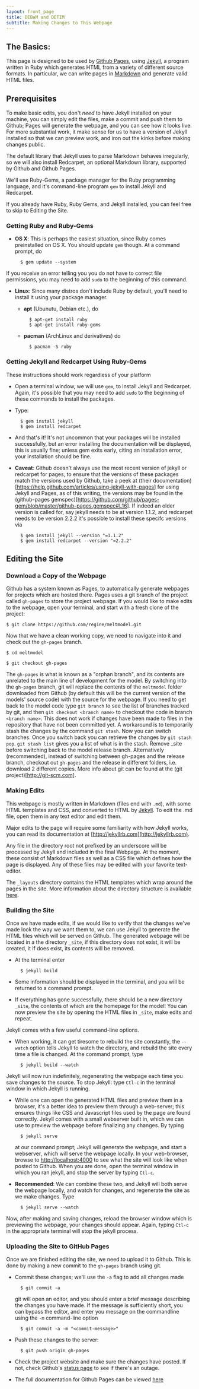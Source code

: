 ```yaml
---
layout: front_page
title: DEBaM and DETIM
subtitle: Making Changes to This Webpage
---
```

The Basics:
-----------

This page is designed to be used by [Github Pages](http://pages.github.com/),
using [Jekyll](http://jekyllrb.com/), a program written in Ruby
which generates HTML from a variety of different
source formats. In particular, we can write pages in 
[Markdown](http://daringfireball.net/projects/markdown/basics)
and generate valid HTML files. 


Prerequisites
-------------

To make basic edits, you don't *need* to have
Jekyll installed on your machine, you can simply edit the files,
make a commit and push them to Github; Pages will generate the
webpage, and you can see how it looks live. For more substantial
work, it make sense for us to have a version of Jekyll installed
so that we can preview work, and iron out the kinks before making
changes public.

The default library that Jekyll uses to parse Markdown behaves
irregularly, so we will also install Redcarpet, an optional
Markdown library, supported by Github and Github Pages.

We'll use Ruby-Gems, a package manager for the Ruby programming
language, and it's command-line program ```gem``` to install Jekyll
and Redcarpet.

If you already have Ruby, Ruby Gems, and Jekyll installed, you
can feel free to skip to Editing the Site.



### Getting Ruby and Ruby-Gems
- __OS X__: This is perhaps the easiest situation, since Ruby comes
preinstalled on OS X. You should update ```gem``` though. At a command prompt,
do 

        $ gem update --system

If you receive an error telling you you do not have to correct file
permissions, you may need to add ```sudo``` to the beginning of
this command.
    
- __Linux__: Since many distros don't include Ruby by default, you'll need
to install it using your package manager.

    * __apt__ (Ubunutu, Debian etc.), do

            $ apt-get install ruby
            $ apt-get install ruby-gems
    
    * __pacman__ (ArchLinux and derivatives) do

            $ pacman -S ruby


### Getting Jekyll and Redcarpet Using Ruby-Gems
These instructions should work regardless of your platform

* Open a terminal window, we will use ```gem```, to install
Jekyll and Redcarpet. Again, it's possible that you may need
to add ```sudo``` to the beginning of these commands to install
the packages.
* Type:

        $ gem install jekyll
        $ gem install redcarpet

* And that's it! It's not uncommon that your packages will
be installed successfully, but an error installing
the documentation will be displayed, this is usually fine;
unless gem exits early, citing an installation error,
your installation should be fine.

* __Caveat__: Github doesn't always use the most recent
version of jekyll or redcarpet for pages, to ensure
that the versions of these packages match the versions
used by Github, take a peek at
(their documentation)[https://help.github.com/articles/using-jekyll-with-pages]
for using Jekyll and Pages, as of this writing, the versions
may be found in the
(github-pages gemspec)[https://github.com/github/pages-gem/blob/master/github-pages.gemspec#L16].
If indeed an older version is called for, say jekyll needs to be at version 1.1.2,
and redcarpet needs to be version 2.2.2
it's possible to install these specifc versions via

        $ gem install jekyll --version "=1.1.2"
        $ gem install redcarpet --version "=2.2.2"

 
Editing the Site
----------------

### Download a Copy of the Webpage
Github has a system known as Pages, to automatically generate webpages
for projects which are hosted there.  Pages uses a git branch
of the project called ```gh-pages``` to store the project webpage.
If you would like to make edits to the webpage, open your terminal,
and start with a fresh clone of the project:

    $ git clone https://github.com/regine/meltmodel.git

Now that we have a clean working copy, we need to navigate into it
and check out the ```gh-pages``` branch.
    
    $ cd meltmodel
    
    $ git checkout gh-pages

The ```gh-pages``` is what is known as a "orphan branch",
and its contents are unrelated to the main line of
development for the model. By switching into the ```gh-pages```
branch, git will replace the contents of the ```meltmodel```
folder downloaded from Github (by default this will be the
current version of the models' source code) with the source
for the webpage. If you need to get back to the model code
type ```git branch``` to see the list of branches tracked by
git, and then ```git checkout <branch name>``` to checkout
the code in branch ```<branch name>```. This does not work if changes have been made to files in the repository that have not been committed yet.
A workaround is to temporarily stash the changes by the command ```git stash```. Now you can switch branches. Once you switch back you can
retrieve the changes by ```git stash pop```. ```git stash list``` gives you a list of what is in the stash. Remove _site before switching back to the model release branch.
Alternatively (recommended), instead of switching between gh-pages and the release branch, checkout out ```gh-pages``` and the release in different folders, i.e. download 2 different copies.
More info about git can be found at the (git project)[http://git-scm.com].

### Making Edits
This webpage is mostly written in Markdown (files end with ```.md```),
with some HTML templates and CSS, and converted
to HTML by [Jekyll](http://jekyllrb.com). To edit the .md file, open them in any text editor and edit them.

Major edits
to the page will require some familiarity
with how Jekyll works, you can read its documentation at
[http://jekyllrb.com](http://jekyllrb.com).

Any file in the directory root not prefixed by an
underscore will be processed by Jekyll and included
in the final Webpage. At the moment, these consist of
Markdown files as well as a CSS file which defines
how the page is displayed. Any of these files may be
edited with your favorite text-editor.

The ```_layouts``` directory contains the HTML
templates which wrap around the pages in the site.
More information about the directory structure
is available [here](http://jekyllrb.com/docs/structure/).

### Building the Site

Once we have made edits, if we would like to verify
that the changes we've made look the way we want
them to, we can use Jekyll to generate the HTML files
which will be served on Github.  The generated webpage
will be located in a the directory ```_site```,
if this directory does not exist, it will be created,
it if does exist, its contents will be removed.

- At the terminal enter

        $ jekyll build

- Some information should be displayed in the terminal, and you will be
returned to a command prompt.
- If everything has gone successfully, there should be a new directory
```_site```, the contents of which are the homepage for the model!
You can now preview the site by opening the HTML files in ```_site```,
make edits and repeat.

Jekyll comes with a few useful command-line options.

  * When working, it can get tiresome to rebuild the site
  constantly, the ```--watch``` option tells Jekyll to watch
  the directory, and rebuild the site every time a file is changed.
  At the command prompt, type

          $ jekyll build --watch 

  Jekyll will now run indefinitely, regenerating the webpage
  each time you save changes to the source. To stop Jekyll:
  type ```Ctl-c``` in the terminal window in which Jekyll is running.
  
  * While one can open the generated HTML files and preview them
  in a browser, it's a better idea to preview them through a
  web-server; this ensures things like CSS
  and Javascript files used by the page are found correctly.
  Jekyll comes with a small webserver built in, which we can use
  to preview the webpage before finalizing any changes. By typing

          $ jekyll serve

    at our command prompt; Jekyll will generate the
    webpage, and start a webserver, which will serve
    the webpage locally. In your web-browser, 
    browse to [http://localhost:4000](http://localhost:4000)
    to see what the site will look like when posted to Github. 
    When you are done, open the terminal window in which you
    ran jekyll, and stop the server by typing ```Ctl-c```.
    

  * __Recommended__: We can combine these two, and Jekyll will both
  serve the webpage locally, and watch for changes,
  and regenerate the site as we make changes. Type

          $ jekyll serve --watch

  Now, after making and saving changes, reload the browser
  window which is previewing the webpage, your changes
  should appear. Again, typing ```Ctl-c``` in the appropriate
  terminal will stop the jekyll process.

  

### Uploading the Site to GitHub Pages

Once we are finished editing the site, we need to
upload it to Github. This is done by making a new
commit to the ```gh-pages``` branch using git.

- Commit these changes; we'll use the `-a` flag to add all changes made

        $ git commit -a

  git will open an editor, and you should enter a brief
  message describing the changes you have made.
  If the message is sufficiently short, you can bypass the
  editor, and enter you message on the commandline using the ```-m```
  command-line option

        $ git commit -a -m "<commit-message>"

- Push these changes to the server:

        $ git push origin gh-pages 

- Check the project website and make sure the changes have posted. If not, check
Github's [status page](http://status.github.com) to see if there's an outage.

- The full documentation for Github Pages can be viewed [here](http://help.github.com/pages/)
